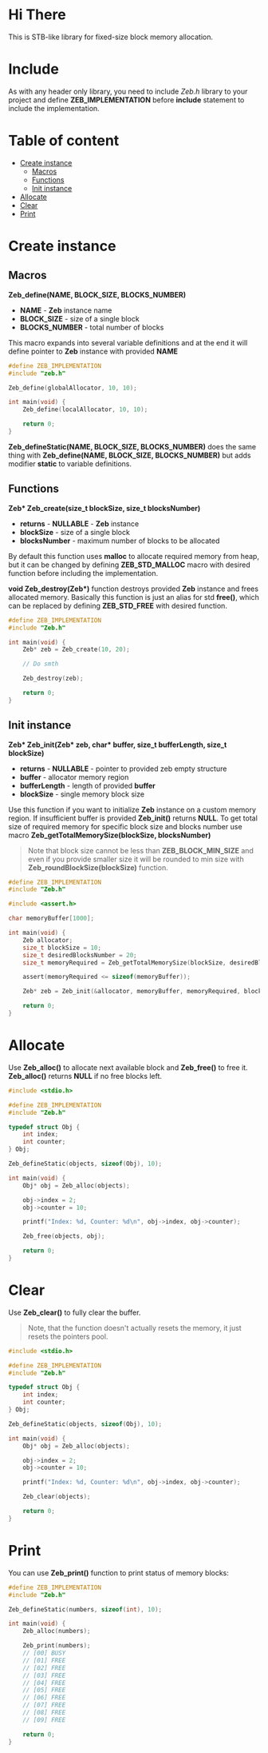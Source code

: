 # Hi There
This is STB-like library for fixed-size block memory allocation.

# Include
As with any header only library, you need to include *Zeb.h* library to your project and define **ZEB_IMPLEMENTATION** before **include** statement to include the implementation.

# Table of content
 - [Create instance](#create-instance)
     - [Macros](#macros)
     - [Functions](#functions)
     - [Init instance](#init-instance)
 - [Allocate](#allocate)
 - [Clear](#clear)
 - [Print](#print)

# Create instance
## Macros
**Zeb_define(NAME, BLOCK_SIZE, BLOCKS_NUMBER)**
 - **NAME** - **Zeb** instance name
 - **BLOCK_SIZE** - size of a single block
 - **BLOCKS_NUMBER** - total number of blocks

This macro expands into several variable definitions and at the end it will define pointer to **Zeb** instance with provided **NAME**

```c
#define ZEB_IMPLEMENTATION
#include "zeb.h"

Zeb_define(globalAllocator, 10, 10);

int main(void) {
    Zeb_define(localAllocator, 10, 10);

    return 0;
}
```
**Zeb_defineStatic(NAME, BLOCK_SIZE, BLOCKS_NUMBER)** does the same thing with **Zeb_define(NAME, BLOCK_SIZE, BLOCKS_NUMBER)** but adds modifier **static** to variable definitions.

## Functions
__Zeb* Zeb_create(size_t blockSize, size_t blocksNumber)__
 - **returns** - **NULLABLE** - **Zeb** instance
 - **blockSize** - size of a single block
 - **blocksNumber** - maximum number of blocks to be allocated

By default this function uses **malloc** to allocate required memory from heap, but it can be changed by defining **ZEB_STD_MALLOC** macro with desired function before including the implementation.

__void Zeb_destroy(Zeb*)__ function destroys provided **Zeb** instance and frees allocated memory. Basically this function is just an alias for std **free()**, which can be replaced by defining **ZEB_STD_FREE** with desired function.

```c
#define ZEB_IMPLEMENTATION
#include "Zeb.h"

int main(void) {
    Zeb* zeb = Zeb_create(10, 20);

    // Do smth

    Zeb_destroy(zeb);

    return 0;
}
```

## Init instance
__Zeb* Zeb_init(Zeb* zeb, char* buffer, size_t bufferLength, size_t blockSize)__
 - **returns** - **NULLABLE** - pointer to provided zeb empty structure
 - **buffer** - allocator memory region
 - **bufferLength** - length of provided **buffer**
 - **blockSize** - single memory block size

Use this function if you want to initialize **Zeb** instance on a custom memory region.
If insufficient buffer is provided **Zeb_init()** returns **NULL**.
To get total size of required memory for specific block size and blocks number use macro **Zeb_getTotalMemorySize(blockSize, blocksNumber)**
> Note that block size cannot be less than **ZEB_BLOCK_MIN_SIZE** and even if you provide smaller size it will be rounded to min size with **Zeb_roundBlockSize(blockSize)** function.

```c
#define ZEB_IMPLEMENTATION
#include "Zeb.h"

#include <assert.h>

char memoryBuffer[1000];

int main(void) {
    Zeb allocator;
    size_t blockSize = 10;
    size_t desiredBlocksNumber = 20;
    size_t memoryRequired = Zeb_getTotalMemorySize(blockSize, desiredBlocksNumber);

    assert(memoryRequired <= sizeof(memoryBuffer));

    Zeb* zeb = Zeb_init(&allocator, memoryBuffer, memoryRequired, blockSize);

    return 0;
}
```

# Allocate
Use **Zeb_alloc()** to allocate next available block and **Zeb_free()** to free it. **Zeb_alloc()** returns **NULL** if no free blocks left.
```c
#include <stdio.h>

#define ZEB_IMPLEMENTATION
#include "Zeb.h"

typedef struct Obj {
    int index;
    int counter;
} Obj;

Zeb_defineStatic(objects, sizeof(Obj), 10);

int main(void) {
    Obj* obj = Zeb_alloc(objects);

    obj->index = 2;
    obj->counter = 10;

    printf("Index: %d, Counter: %d\n", obj->index, obj->counter);

    Zeb_free(objects, obj);

    return 0;
}
```
# Clear
Use **Zeb_clear()** to fully clear the buffer.
> Note, that the function doesn't actually resets the memory, it just resets the pointers pool.
```c
#include <stdio.h>

#define ZEB_IMPLEMENTATION
#include "Zeb.h"

typedef struct Obj {
    int index;
    int counter;
} Obj;

Zeb_defineStatic(objects, sizeof(Obj), 10);

int main(void) {
    Obj* obj = Zeb_alloc(objects);

    obj->index = 2;
    obj->counter = 10;

    printf("Index: %d, Counter: %d\n", obj->index, obj->counter);

    Zeb_clear(objects);

    return 0;
}
```

# Print
You can use **Zeb_print()** function to print status of memory blocks:
```c
#define ZEB_IMPLEMENTATION
#include "Zeb.h"

Zeb_defineStatic(numbers, sizeof(int), 10);

int main(void) {
    Zeb_alloc(numbers);

    Zeb_print(numbers);
    // [00] BUSY
    // [01] FREE
    // [02] FREE
    // [03] FREE
    // [04] FREE
    // [05] FREE
    // [06] FREE
    // [07] FREE
    // [08] FREE
    // [09] FREE

    return 0;
}
```